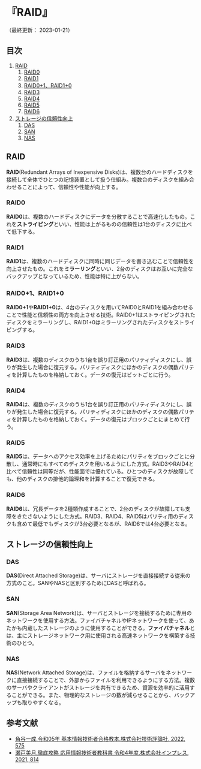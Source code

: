 # 『RAID』

（最終更新： 2023-01-21）


## 目次

1. [RAID](#raid)
	1. [RAID0](#raid0)
	1. [RAID1](#raid1)
	1. [RAID0+1、RAID1+0](#raid0+1、raid1+0)
	1. [RAID3](#raid3)
	1. [RAID4](#raid4)
	1. [RAID5](#raid5)
	1. [RAID6](#raid6)
1. [ストレージの信頼性向上](#ストレージの信頼性向上)
	1. [DAS](#das)
	1. [SAN](#san)
	1. [NAS](#nas)


## RAID

**RAID**(Redundant Arrays of Inexpensive Disks)は、複数台のハードディスクを接続して全体でひとつの記憶装置として扱う仕組み。複数台のディスクを組み合わせることによって、信頼性や性能が向上する。

### RAID0

**RAID0**は、複数のハードディスクにデータを分散することで高速化したもの。これを**ストライピング**といい、性能は上がるものの信頼性は1台のディスクに比べて低下する。

### RAID1

**RAID1**は、複数のハードディスクに同時に同じデータを書き込むことで信頼性を向上させたもの。これを**ミラーリング**といい、2台のディスクはお互いに完全なバックアップとなっているため、性能は特に上がらない。

### RAID0+1、RAID1+0

**RAID0+1**や**RAID1+0**は、4台のディスクを用いてRAID0とRAID1を組み合わせることで性能と信頼性の両方を向上させる技術。RAID0+1はストライピングされたディスクをミラーリングし、RAID1+0はミラーリングされたディスクをストライピングする。

### RAID3

**RAID3**は、複数のディスクのうち1台を誤り訂正用のパリティディスクにし、誤りが発生した場合に復元する。パリティディスクにほかのディスクの偶数パリティを計算したものを格納しておく。データの復元はビットごとに行う。

### RAID4

**RAID4**は、複数のディスクのうち1台を誤り訂正用のパリティディスクにし、誤りが発生した場合に復元する。パリティディスクにほかのディスクの偶数パリティを計算したものを格納しておく。データの復元はブロックごとにまとめて行う。

### RAID5

**RAID5**は、データへのアクセス効率を上げるためにパリティをブロックごとに分散し、通常時にもすべてのディスクを用いるようにした方式。RAID3やRAID4と比べて信頼性は同等だが、性能面では優れている。ひとつのディスクが故障しても、他のディスクの排他的論理和を計算することで復元できる。

### RAID6

**RAID6**は、冗長データを2種類作成することで、2台のディスクが故障しても支障をきたさないようにした方式。RAID3、RAID4、RAID5はパリティ用のディスクも含めて最低でもディスクが3台必要となるが、RAID6では4台必要となる。



## ストレージの信頼性向上

### DAS

**DAS**(Direct Attached Storage)は、サーバにストレージを直接接続する従来の方式のこと。SANやNASと区別するためにDASと呼ばれる。

### SAN

**SAN**(Storage Area Network)は、サーバとストレージを接続するために専用のネットワークを使用する方法。ファイバチャネルやIPネットワークを使って、あたかも内蔵したストレージのように使用することができる。**ファイバチャネル**とは、主にストレージネットワーク用に使用される高速ネットワークを構築する技術のひとつ。

### NAS

**NAS**(Network Attached Storage)は、ファイルを格納するサーバをネットワークに直接接続することで、外部からファイルを利用できるようにする方法。複数のサーバやクライアントがストレージを共有できるため、資源を効率的に活用することができる。また、物理的なストレージの数が減らせることから、バックアップも取りやすくなる。


## 参考文献

- [角谷一成.令和05年 基本情報技術者合格教本.株式会社技術評論社, 2022, 575](https://gihyo.jp/book/2022/978-4-297-13164-7)
- [瀬戸美月.徹底攻略 応用情報技術者教科書 令和4年度.株式会社インプレス, 2021, 814](https://book.impress.co.jp/books/1121101057)
